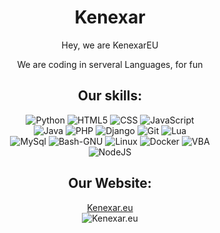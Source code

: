 <div align = "center"> 
  <h1>Kenexar</h1>
  <p>Hey, we are KenexarEU</p>

  <p> We are coding in serveral Languages, for fun</p>
  <h2>Our skills:</h2>
  <img alt="Python" src="https://img.shields.io/badge/Python-3776AB?style=for-the-badge&logo=python&logoColor=white">
  <img alt="HTML5" src="https://img.shields.io/badge/HTML5-E34F26?style=for-the-badge&logo=html5&logoColor=white">
  <img alt="CSS" src="https://img.shields.io/badge/CSS-1572B6?&style=for-the-badge&logo=css3&logoColor=white">
  <img alt="JavaScript" src="https://img.shields.io/badge/JavaScript-F7DF1E?style=for-the-badge&logo=javascript&logoColor=black">
  <br>
  <img alt="Java" src="https://img.shields.io/badge/Java-ED8B00?style=for-the-badge&logo=java&logoColor=white">
  <img alt="PHP" src="https://img.shields.io/badge/PHP-777BB4?style=for-the-badge&logo=php&logoColor=white">
  <img alt="Django" src="https://img.shields.io/badge/Django-092E20?style=for-the-badge&logo=django&logoColor=green">
  <img alt="Git" src="https://img.shields.io/badge/Git-F05032?style=for-the-badge&logo=git&logoColor=white">
  <img alt="Lua" src="https://img.shields.io/badge/Lua-2C2D72?style=for-the-badge&logo=lua&logoColor=blue">
  <br>
  <img alt="MySql" src="https://img.shields.io/badge/MySql-4479A1?style=for-the-badge&logo=mysql&logoColor=white">
  <img alt="Bash-GNU" src="https://img.shields.io/badge/Bash-4EAA25?style=for-the-badge&logo=gnubash&logoColor=white">
  <img alt="Linux" src="https://img.shields.io/badge/Linux-FCC624?style=for-the-badge&logo=linux&logoColor=white">
  <img alt="Docker" src="https://img.shields.io/badge/Docker-2496ED?style=for-the-badge&logo=docker&logoColor=white">
  <img alt="VBA" src="https://img.shields.io/badge/VBA-217346?style=for-the-badge&logo=microsoftexcel&logoColor=white">
  <br>
  <img alt="NodeJS" src="https://img.shields.io/badge/NodeJS-339933?style=for-the-badge&logo=node.js&logoColor=white">
  
  
  <h2>Our Website:</h2>
  <a href="https://kenexar.eu">Kenexar.eu</a>
  <br>
  <img alt="Kenexar.eu" src="https://img.shields.io/website?down_color=lightgrey&down_message=offline&style=flat-square&up_color=green&up_message=online&url=https%3A%2F%2Fkenexar.eu">
</div>
